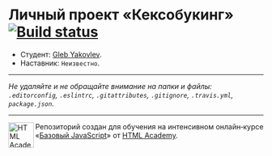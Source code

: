 # Личный проект «Кексобукинг» [![Build status][travis-image]][travis-url]

* Студент: [Gleb Yakovlev](https://up.htmlacademy.ru/javascript/11/user/251249).
* Наставник: `Неизвестно`.

---

_Не удаляйте и не обращайте внимание на папки и файлы:_<br>
_`.editorconfig`, `.eslintrc`, `.gitattributes`, `.gitignore`, `.travis.yml`, `package.json`._

---

<a href="https://htmlacademy.ru/intensive/javascript"><img align="left" width="50" height="50" title="HTML Academy" src="https://up.htmlacademy.ru/static/img/intensive/javascript/logo-for-github.svg"></a>

Репозиторий создан для обучения на интенсивном онлайн‑курсе «[Базовый JavaScript](https://htmlacademy.ru/intensive/javascript)» от [HTML Academy](https://htmlacademy.ru).

[travis-image]: https://travis-ci.org/htmlacademy-javascript/251249-keksobooking.svg?branch=master
[travis-url]: https://travis-ci.org/htmlacademy-javascript/251249-keksobooking
